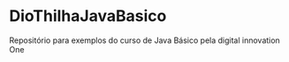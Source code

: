 # DioThilhaJavaBasico
Repositório para exemplos do curso de Java Básico pela digital innovation One
